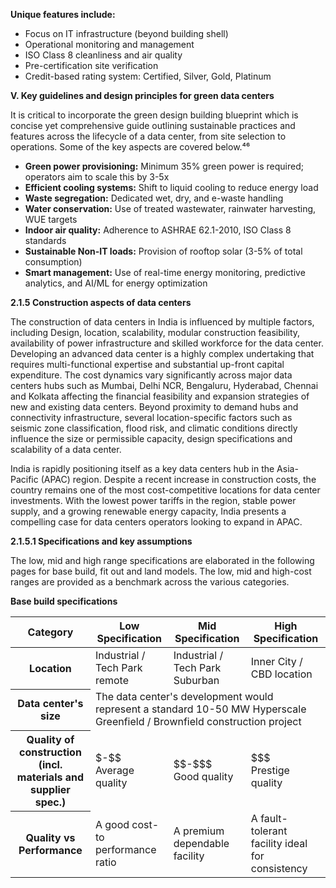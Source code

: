 **Unique features include:**

* Focus on IT infrastructure (beyond building shell)
* Operational monitoring and management
* ISO Class 8 cleanliness and air quality
* Pre-certification site verification
* Credit-based rating system: Certified, Silver, Gold, Platinum

**V. Key guidelines and design principles for green data centers**

It is critical to incorporate the green design building blueprint which is concise yet comprehensive guide outlining sustainable practices and features across the lifecycle of a data center, from site selection to operations. Some of the key aspects are covered below.⁴⁶

* **Green power provisioning:** Minimum 35% green power is required; operators aim to scale this by 3-5x
* **Efficient cooling systems:** Shift to liquid cooling to reduce energy load
* **Waste segregation:** Dedicated wet, dry, and e-waste handling
* **Water conservation:** Use of treated wastewater, rainwater harvesting, WUE targets
* **Indoor air quality:** Adherence to ASHRAE 62.1-2010, ISO Class 8 standards
* **Sustainable Non-IT loads:** Provision of rooftop solar (3-5% of total consumption)
* **Smart management:** Use of real-time energy monitoring, predictive analytics, and AI/ML for energy optimization

**2.1.5 Construction aspects of data centers**

The construction of data centers in India is influenced by multiple factors, including Design, location, scalability, modular construction feasibility, availability of power infrastructure and skilled workforce for the data center. Developing an advanced data center is a highly complex undertaking that requires multi-functional expertise and substantial up-front capital expenditure. The cost dynamics vary significantly across major data centers hubs such as Mumbai, Delhi NCR, Bengaluru, Hyderabad, Chennai and Kolkata affecting the financial feasibility and expansion strategies of new and existing data centers. Beyond proximity to demand hubs and connectivity infrastructure, several location-specific factors such as seismic zone classification, flood risk, and climatic conditions directly influence the size or permissible capacity, design specifications and scalability of a data center.

India is rapidly positioning itself as a key data centers hub in the Asia-Pacific (APAC) region. Despite a recent increase in construction costs, the country remains one of the most cost-competitive locations for data center investments. With the lowest power tariffs in the region, stable power supply, and a growing renewable energy capacity, India presents a compelling case for data centers operators looking to expand in APAC.

**2.1.5.1 Specifications and key assumptions**

The low, mid and high range specifications are elaborated in the following pages for base build, fit out and land models. The low, mid and high-cost ranges are provided as a benchmark across the various categories.

**Base build specifications**

<table><thead><tr><th>Category</th><th>Low Specification</th><th>Mid Specification</th><th>High Specification</th></tr></thead><tbody><tr><th>Location</th><td>Industrial / Tech Park remote</td><td>Industrial / Tech Park Suburban</td><td>Inner City / CBD location</td></tr><tr><th>Data center's size</th><td colspan="3">The data center's development would represent a standard 10-50 MW Hyperscale Greenfield / Brownfield construction project</td></tr><tr><th>Quality of construction (incl. materials and supplier spec.)</th><td>$-$$<br>Average quality</td><td>$$-$$$<br>Good quality</td><td>$$$<br>Prestige quality</td></tr><tr><th>Quality vs Performance</th><td>A good cost-to performance ratio</td><td>A premium dependable facility</td><td>A fault-tolerant facility ideal for consistency</td></tr></tbody></table>